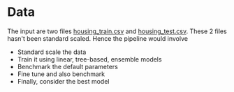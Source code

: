 # Data

The input are two files [housing_train.csv](../data/housing_train.csv) and [housing_test.csv](../data/housing_test.csv). These 2 files hasn't been standard scaled. Hence the pipeline would involve
- Standard scale the data
- Train it using linear, tree-based, ensemble models
- Benchmark the default parameters
- Fine tune and also benchmark
- Finally, consider the best model